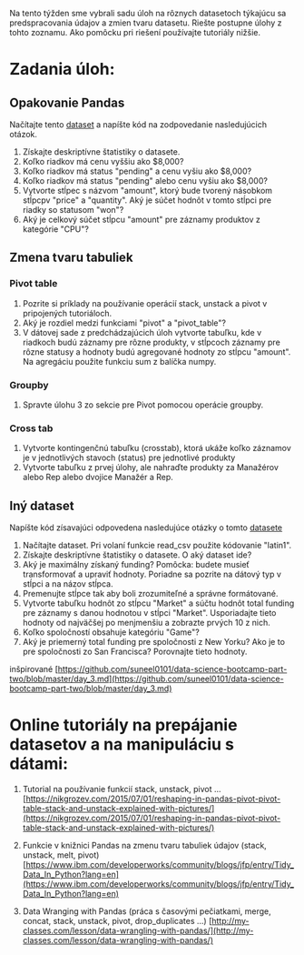 
Na tento týžden sme vybrali sadu úloh na rôznych datasetoch týkajúcu sa predspracovania údajov a zmien tvaru datasetu. 
Riešte postupne úlohy z tohto zoznamu. Ako pomôcku pri riešení používajte tutoriály nižšie.

# Zadania úloh:

## Opakovanie Pandas

Načítajte tento [dataset](https://s3.amazonaws.com/python-level-2/sales-funnel.csv) a napíšte kód na zodpovedanie nasledujúcich otázok.

1. Získajte deskriptívne štatistiky o datasete.
2. Koľko riadkov má cenu vyššiu ako $8,000?
3. Koľko riadkov má status "pending" a cenu vyšiu ako $8,000?
4. Koľko riadkov má status "pending" alebo cenu vyšiu ako $8,000? 
5. Vytvorte stĺpec s názvom "amount", ktorý bude tvorený násobkom stĺpcpv "price" a "quantity". Aký je súčet hodnôt v tomto stĺpci pre riadky so statusom "won"?
6. Aký je celkový súčet stĺpcu "amount" pre záznamy produktov z kategórie "CPU"?

## Zmena tvaru tabuliek

### Pivot table

1. Pozrite si príklady na používanie operácií stack, unstack a pivot v pripojených tutoriáloch.
2. Aký je rozdiel medzi funkciami "pivot" a "pivot_table"?
3. V dátovej sade z predchádzajúcich úloh vytvorte tabuľku, kde v riadkoch budú záznamy pre rôzne produkty, v stĺpcoch záznamy pre rôzne statusy a hodnoty budú agregované hodnoty zo stĺpcu "amount". Na agregáciu použite funkciu sum z balíčka numpy.

### Groupby

1. Spravte úlohu 3 zo sekcie pre Pivot pomocou operácie groupby.

### Cross tab

1. Vytvorte kontingenčnú tabuľku (crosstab), ktorá ukáže koľko záznamov je v jednotlivých stavoch (status) pre jednotlivé produkty 
2. Vytvorte tabuľku z prvej úlohy, ale nahraďte produkty za Manažérov alebo Rep alebo dvojice Manažér a Rep. 


## Iný dataset

Napíšte kód zísavajúci odpovedena nasledujúce otázky o tomto [datasete](https://raw.githubusercontent.com/suneel0101/lesson-plan/master/crunchbase_monthly_export.csv)


1. Načítajte dataset. Pri volaní funkcie read_csv použite kódovanie "latin1".
2. Získajte deskriptívne štatistiky o datasete. O aký dataset ide?
3. Aký je maximálny získaný funding? Pomôcka: budete musieť transformovať a upraviť hodnoty. Poriadne sa pozrite na dátový typ v stĺpci a na názov stĺpca.
4. Premenujte stĺpce tak aby boli zrozumiteľné a správne formátované.
5. Vytvorte tabuľku hodnôt zo stĺpcu "Market" a súčtu hodnôt total funding pre záznamy s danou hodnotou v stĺpci "Market". Usporiadajte tieto hodnoty od najväčšej po menjmenšiu a zobrazte prvých 10 z nich.
6. Koľko spoločností obsahuje kategóriu "Game"?
7. Aký je priemerný total funding pre spoločnosti z New Yorku? Ako je to pre spoločnosti zo San Francisca? Porovnajte tieto hodnoty.

inšpirované [https://github.com/suneel0101/data-science-bootcamp-part-two/blob/master/day_3.md](https://github.com/suneel0101/data-science-bootcamp-part-two/blob/master/day_3.md)

# Online tutoriály na prepájanie datasetov a na manipuláciu s dátami:

1. Tutorial na používanie funkcií stack, unstack, pivot ...
[https://nikgrozev.com/2015/07/01/reshaping-in-pandas-pivot-pivot-table-stack-and-unstack-explained-with-pictures/](https://nikgrozev.com/2015/07/01/reshaping-in-pandas-pivot-pivot-table-stack-and-unstack-explained-with-pictures/)

2. Funkcie v knižnici Pandas na zmenu tvaru tabuliek údajov (stack, unstack, melt, pivot)
[https://www.ibm.com/developerworks/community/blogs/jfp/entry/Tidy_Data_In_Python?lang=en](https://www.ibm.com/developerworks/community/blogs/jfp/entry/Tidy_Data_In_Python?lang=en)

3. Data Wranging with Pandas (práca s časovými pečiatkami, merge, concat, stack, unstack, pivot, drop_duplicates ...)
[http://my-classes.com/lesson/data-wrangling-with-pandas/](http://my-classes.com/lesson/data-wrangling-with-pandas/)
